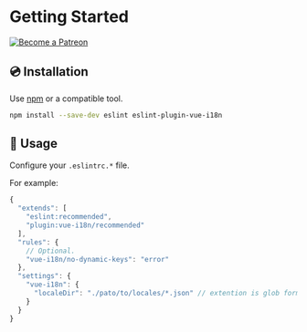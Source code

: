 # Getting Started

<a href="https://www.patreon.com/kazupon" target="_blank">
  <img src="https://c5.patreon.com/external/logo/become_a_patron_button.png" alt="Become a Patreon">
</a>

## :cd: Installation

Use [npm](https://www.npmjs.com/) or a compatible tool.

```sh
npm install --save-dev eslint eslint-plugin-vue-i18n
```

## :rocket: Usage

Configure your `.eslintrc.*` file.

For example:

```js
{
  "extends": [
    "eslint:recommended",
    "plugin:vue-i18n/recommended"
  ],
  "rules": {
    // Optional.
    "vue-i18n/no-dynamic-keys": "error"
  },
  "settings": {
    "vue-i18n": {
      "localeDir": "./pato/to/locales/*.json" // extention is glob formatting!
    }
  }
}
```
